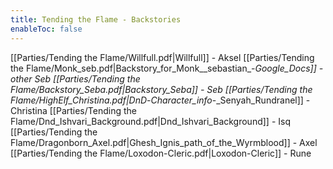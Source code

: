 ```yaml
---
title: Tending the Flame - Backstories
enableToc: false
---
```


[[Parties/Tending the Flame/Willfull.pdf|Willfull]] - Aksel
[[Parties/Tending the Flame/Monk_seb.pdf|Backstory_for_Monk__sebastian_-_Google_Docs]] - other Seb
[[Parties/Tending the Flame/Backstory_Seba.pdf|Backstory_Seba]] - Seb
[[Parties/Tending the Flame/HighElf_Christina.pdf|DnD_-_Character_info_-_Senyah_Rundranel]] - Christina
[[Parties/Tending the Flame/Dnd_Ishvari_Background.pdf|Dnd_Ishvari_Background]] - Isq
[[Parties/Tending the Flame/Dragonborn_Axel.pdf|Ghesh_Ignis_path_of_the_Wyrmblood]] - Axel
[[Parties/Tending the Flame/Loxodon-Cleric.pdf|Loxodon-Cleric]] - Rune